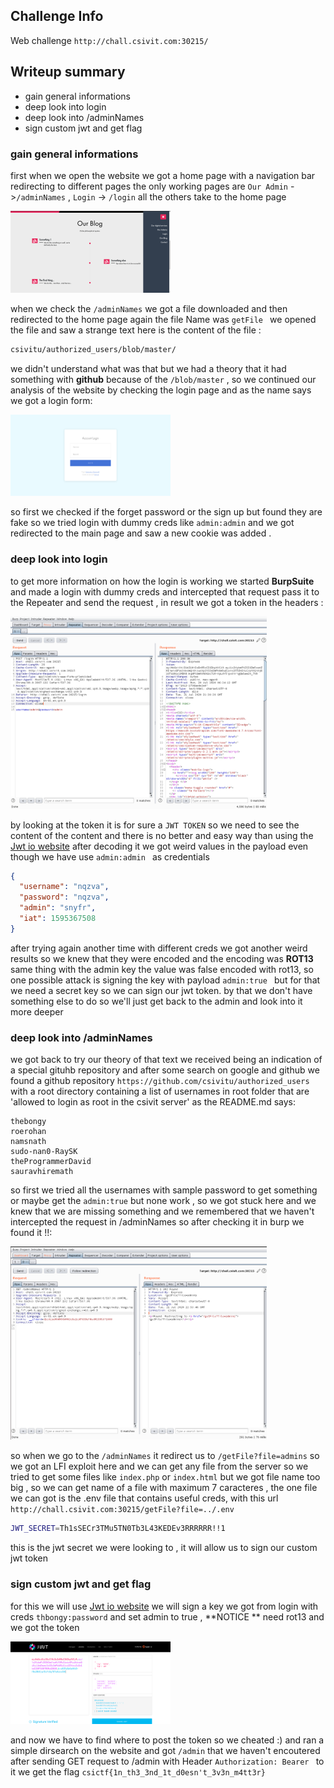 ## Challenge Info 

Web challenge `http://chall.csivit.com:30215/` 

## Writeup summary

- gain general informations 
- deep look into login
- deep look into /adminNames  
- sign custom jwt and get flag

### gain general informations

first when we open the website we got a home page with a navigation bar redirecting to different pages  the only working pages are  `Our Admin` ->`/adminNames`  , `Login` -> `/login`  all the others take to the home page 

<img src="src/blog_page.png" alt="home page" style="zoom:25%;" />

when we check the `/adminNames` we got a file downloaded and then redirected to the home page again the file Name was `getFile ` we opened the file and saw a strange text here is the content of the file : 

```txt
csivitu/authorized_users/blob/master/
```

we didn't understand what was that but we had a theory that it had something with **github** because of the `/blob/master` , so we continued our analysis of the website by checking the login page and as the name says we got a login form: 

<img src="src/login_page.png" alt="login page" style="zoom:25%;" />

so first we checked if the forget password or the sign up but found they are fake so we tried login with dummy creds like `admin:admin` and we got redirected to the main page and saw a new cookie was added .

### deep look into login 

to get more information on how the login is working we started **BurpSuite** and  made a login with dummy creds and intercepted that request pass it to the Repeater and send the request , in result we got a token in the headers :

<img src="src/login_burp.png" alt="Login Burp" style="zoom:40%;" />

by looking at the token it is for sure a `JWT TOKEN` so we need to see the content of the content and there is no better and easy way than using the [Jwt io website](https://jwt.io/)  after decoding it we got weird values in the payload even though we have use `admin:admin ` as credentials

```json
{ 
  "username": "nqzva",
  "password": "nqzva",
  "admin": "snyfr",
  "iat": 1595367508
}
```

after trying again another time with different creds we got another weird results so we knew that they were encoded  and the encoding was **ROT13** same thing with the admin key the value was false encoded with rot13, so one possible attack is signing the key with payload `admin:true ` but for that we need a secret key so we can sign our jwt token. by that we don't have something else to do so we'll just get back to the admin and look into it more deeper

### deep look into /adminNames

we got back to try our theory of that text we received being an indication of a special gituhb repository and after some search on google and github we found a github repository `https://github.com/csivitu/authorized_users` with a root directory containing a list of usernames in root folder that are 'allowed to login as root in the csivit server' as the README.md says:

```
thebongy
roerohan
namsnath
sudo-nan0-RaySK
theProgrammerDavid
sauravhiremath
```

 so first we tried all the usernames with sample password to get something or maybe get the `admin:true` but none work , so we got stuck here and we knew that we are missing something and we remembered that we haven't intercepted the request in /adminNames so after checking it in burp we found it !!:

<img src="src/getAdmines_burp.png" alt="getAdmines Burp" style="zoom:40%;" />

so when we go to the `/adminNames` it redirect us to `/getFile?file=admins` so we got an LFI exploit here  and we can get any file from the server so we tried to get some files like `index.php` or `index.html` but we got file name too big  , so we can get name of a file with maximum 7 caracteres , the one file we can got is the .env file that contains useful creds, with this url `http://chall.csivit.com:30215/getFile?file=../.env`

```bash
JWT_SECRET=Th1sSECr3TMu5TN0Tb3L43KEDEv3RRRRRR!!1
```

this is the jwt secret we were looking to , it will allow us to sign our custom  jwt token 

### sign custom jwt and get flag

for this we will use [Jwt io website](https://jwt.io/)  we will sign a key we got from login with creds `thbongy:password`  and set admin to true , **NOTICE ** need rot13  and we got the token 

<img src="src/jwt.png" alt="jwt token" style="zoom:25%;" />

and now we have to find where to post the token so we cheated :) and   ran a simple dirsearch on the website and got `/admin` that we haven't encoutered after sending GET request to /admin with Header `Authorization: Bearer ` to it we get the flag  `csictf{1n_th3_3nd_1t_d0esn't_3v3n_m4tt3r}` 